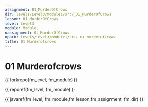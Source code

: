 ```yaml
---
assignment: 01_MurderOfCrows
dir: levels/Level3/Module1/src/_01_MurderOfCrows
lesson: 01_MurderOfCrows
level: Level3
module: Module1
oassignment: 01_MurderOfCrows
opath: levels/Level3/Module1/src/_01_MurderOfCrows
title: 01 Murderofcrows
---
```

# 01 Murderofcrows

{{ forkrepo(fm_level, fm_module) }}

{{ reporef(fm_level, fm_module) }}




{{ javaref(fm_level, fm_module,fm_lesson,fm_assignment, fm_dir) }}


